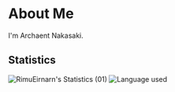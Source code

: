# About Me

I'm Archaent Nakasaki.

## Statistics

<div align="left">
  <img src="https://github-readme-stats.vercel.app/api?username=ArchaentNakasaki&show_icons=true&theme=tokyonight&count_private=true" alt="RimuEirnarn's Statistics (01)"/>
  <img src="https://github-readme-stats.vercel.app/api/top-langs/?username=ArchaentNakasaki&layout=compact&theme=tokyonight&langs_count=6" alt="Language used"/>
</div>

<!---
archaent-nakasaki/archaent-nakasaki is a ✨ special ✨ repository because its `README.md` (this file) appears on your GitHub profile.
You can click the Preview link to take a look at your changes.
--->
